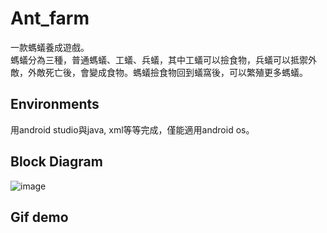 # Ant_farm
一款螞蟻養成遊戲。 <br />
螞蟻分為三種，普通螞蟻、工蟻、兵蟻，其中工蟻可以撿食物，兵蟻可以抵禦外敵，外敵死亡後，會變成食物。螞蟻撿食物回到蟻窩後，可以繁殖更多螞蟻。
## Environments
用android studio與java, xml等等完成，僅能適用android os。
## Block Diagram
![image](https://github.com/zzzzz314314/Ant_farm/blob/master/block_diagram.png)
## Gif demo
